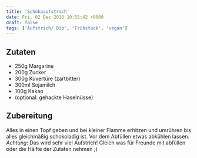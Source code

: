 ```yaml
---
title: 'Schokoaufstrich'
date: Fri, 02 Dec 2016 10:55:42 +0000
draft: false
tags: ['Aufstrich/ Dip', 'Frühstück', 'vegan']
---
```


Zutaten
-------

*   250g Margarine
*   200g Zucker
*   300g Kuvertüre (zartbitter)
*   300ml Sojamilch
*   100g Kakao
*   (optional: gehackte Haselnüsse)

Zubereitung
-----------

Alles in einen Topf geben und bei kleiner Flamme erhitzen und umrühren bis alles gleichmäßig schokoladig ist. Vor dem Abfüllen etwas abkühlen lassen. _Achtung_: Das wird sehr viel Aufstrich! Gleich was für Freunde mit abfüllen oder die Hälfte der Zutaten nehmen ;)